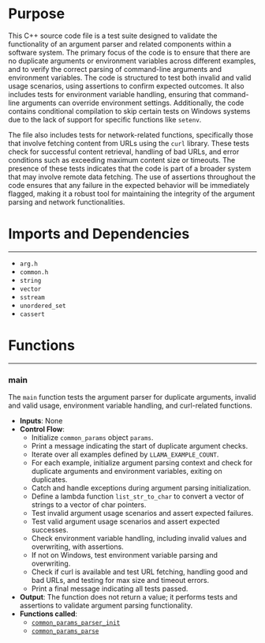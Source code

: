 # Purpose
This C++ source code file is a test suite designed to validate the functionality of an argument parser and related components within a software system. The primary focus of the code is to ensure that there are no duplicate arguments or environment variables across different examples, and to verify the correct parsing of command-line arguments and environment variables. The code is structured to test both invalid and valid usage scenarios, using assertions to confirm expected outcomes. It also includes tests for environment variable handling, ensuring that command-line arguments can override environment settings. Additionally, the code contains conditional compilation to skip certain tests on Windows systems due to the lack of support for specific functions like `setenv`.

The file also includes tests for network-related functions, specifically those that involve fetching content from URLs using the `curl` library. These tests check for successful content retrieval, handling of bad URLs, and error conditions such as exceeding maximum content size or timeouts. The presence of these tests indicates that the code is part of a broader system that may involve remote data fetching. The use of assertions throughout the code ensures that any failure in the expected behavior will be immediately flagged, making it a robust tool for maintaining the integrity of the argument parsing and network functionalities.
# Imports and Dependencies

---
- `arg.h`
- `common.h`
- `string`
- `vector`
- `sstream`
- `unordered_set`
- `cassert`


# Functions

---
### main<!-- {{#callable:main}} -->
The `main` function tests the argument parser for duplicate arguments, invalid and valid usage, environment variable handling, and curl-related functions.
- **Inputs**: None
- **Control Flow**:
    - Initialize `common_params` object `params`.
    - Print a message indicating the start of duplicate argument checks.
    - Iterate over all examples defined by `LLAMA_EXAMPLE_COUNT`.
    - For each example, initialize argument parsing context and check for duplicate arguments and environment variables, exiting on duplicates.
    - Catch and handle exceptions during argument parsing initialization.
    - Define a lambda function `list_str_to_char` to convert a vector of strings to a vector of char pointers.
    - Test invalid argument usage scenarios and assert expected failures.
    - Test valid argument usage scenarios and assert expected successes.
    - Check environment variable handling, including invalid values and overwriting, with assertions.
    - If not on Windows, test environment variable parsing and overwriting.
    - Check if curl is available and test URL fetching, handling good and bad URLs, and testing for max size and timeout errors.
    - Print a final message indicating all tests passed.
- **Output**: The function does not return a value; it performs tests and assertions to validate argument parsing functionality.
- **Functions called**:
    - [`common_params_parser_init`](../common/arg.cpp.driver.md#common_params_parser_init)
    - [`common_params_parse`](../common/arg.cpp.driver.md#common_params_parse)



